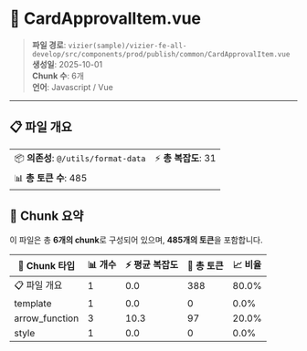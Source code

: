 # 📄 CardApprovalItem.vue

> **파일 경로**: `vizier(sample)/vizier-fe-all-develop/src/components/prod/publish/common/CardApprovalItem.vue`  
> **생성일**: 2025-10-01  
> **Chunk 수**: 6개  
> **언어**: Javascript / Vue
---





## 📋 파일 개요

| | |
|--|--|
| 📦 **의존성**: `@/utils/format-data` | ⚡ **총 복잡도**: 31 |
| 📊 **총 토큰 수**: 485 |  |






## 🧩 Chunk 요약

이 파일은 총 **6개의 chunk**로 구성되어 있으며, **485개의 토큰**을 포함합니다.

| 🧩 Chunk 타입 | 📊 개수 | ⚡ 평균 복잡도 | 📝 총 토큰 | 📈 비율 |
|---------------|--------|-------------|----------|--------|
| 📋 파일 개요 | 1 | 0.0 | 388 | 80.0% |
| template | 1 | 0.0 | 0 | 0.0% |
| arrow_function | 3 | 10.3 | 97 | 20.0% |
| style | 1 | 0.0 | 0 | 0.0% |


